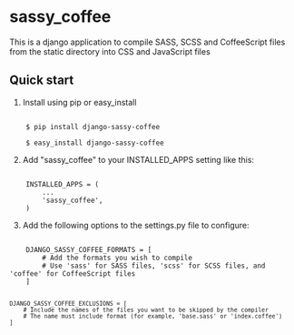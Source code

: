 sassy_coffee
============

This is a django application to compile SASS, SCSS and CoffeeScript files from the static directory into CSS and JavaScript files

Quick start
-----------

1. Install using pip or easy_install

<code>
    $ pip install django-sassy-coffee
</code>

<code>
    $ easy_install django-sassy-coffee
</code>

2. Add "sassy_coffee" to your INSTALLED_APPS setting like this:

<code>
    INSTALLED_APPS = ( 
        ...
        'sassy_coffee',
    )
</code>

3. Add the following options to the settings.py file to configure:

<code>
    DJANGO_SASSY_COFFEE_FORMATS = [
        # Add the formats you wish to compile
        # Use 'sass' for SASS files, 'scss' for SCSS files, and 'coffee' for CoffeeScript files
    ]
    
    DJANGO_SASSY_COFFEE_EXCLUSIONS = [
        # Include the names of the files you want to be skipped by the compiler
        # The name must include format (for example, 'base.sass' or 'index.coffee')
    ]
</code>
